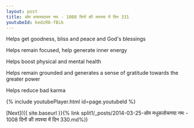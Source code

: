```yaml
---
layout: post
title: ओम वाचस्पठ्यय नमः - 1008 दिनों की तपस्या में दिन 331
youtubeId: kedzR6-fBik
---
```

 
 
Helps get goodness, bliss and peace and God's blessings
 
Helps remain focused, help generate inner energy 
 
Helps boost physical and mental health 
 
Helps remain grounded and generates a sense of gratitude towards the greater power 
 
Helps reduce bad karma
 
 
 
 


{% include youtubePlayer.html id=page.youtubeId %}
 
[Next]({{ site.baseurl }}{% link  split1/_posts/2014-03-25-ओम मधुकलोचनया नमः - 1008 दिनों की तपस्या में दिन 330.md%})
 
